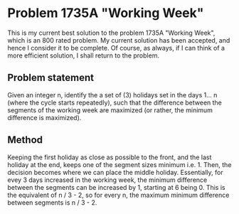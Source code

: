 # Problem 1735A "Working Week"
This is my current best solution to the problem 1735A "Working Week", which is an 800 rated problem. My current solution has been accepted, and hence I consider it to be complete. Of course, as always, if I can think of a more efficient solution, I shall return to the problem. 

## Problem statement
Given an integer n, identify the a set of (3) holidays set in the days 1... n (where the cycle starts repeatedly), such that the difference between the segments of the working week are maximized (or rather, the minimum difference is maximized).

## Method
Keeping the first holiday as close as possible to the front, and the last holiday at the end, keeps one of the segment sizes minimum i.e. 1. Then, the decision becomes where we can place the middle holiday. Essentially, for evey 3 days increased in the working week, the minimum difference between the segments can be increased by 1, starting at 6 being 0. This is the equivalent of n / 3 - 2, so for every n, the maximum minimum difference between segments is n / 3 - 2.